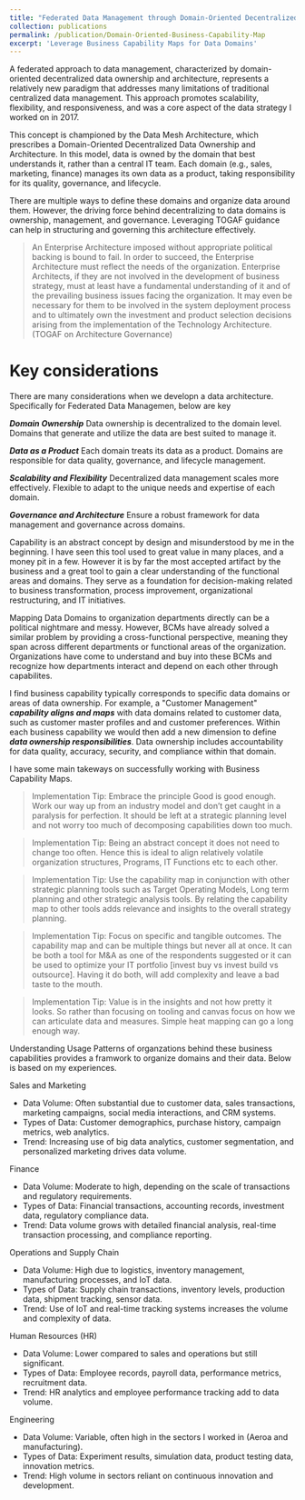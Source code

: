 ```yaml
---
title: "Federated Data Management through Domain-Oriented Decentralized Data Ownership"
collection: publications
permalink: /publication/Domain-Oriented-Business-Capability-Map
excerpt: 'Leverage Business Capability Maps for Data Domains'
---
```


A federated approach to data management, characterized by domain-oriented decentralized data ownership and architecture, represents a relatively new paradigm that addresses many limitations of traditional centralized data management. This approach promotes scalability, flexibility, and responsiveness, and was a core aspect of the data strategy I worked on in 2017.

This concept is championed by the Data Mesh Architecture, which prescribes a Domain-Oriented Decentralized Data Ownership and Architecture. In this model, data is owned by the domain that best understands it, rather than a central IT team. Each domain (e.g., sales, marketing, finance) manages its own data as a product, taking responsibility for its quality, governance, and lifecycle.

There are multiple ways to define these domains and organize data around them. However, the driving force behind decentralizing to data domains is ownership, management, and governance. Leveraging TOGAF guidance can help in structuring and governing this architecture effectively. 
> An Enterprise Architecture imposed without appropriate political backing is bound to fail. In order to succeed, the Enterprise Architecture must reflect the needs of the organization. Enterprise Architects, if they are not involved in the development of business strategy, must at least have a fundamental understanding of it and of the prevailing business issues facing the organization. It may even be necessary for them to be involved in the system deployment process and to ultimately own the investment and product selection decisions arising from the implementation of the Technology Architecture. (TOGAF on Architecture Governance)

# Key considerations

There are many considerations when we developn a data architecture. Specifically for Federated Data Managemen, below are key

***Domain Ownership*** Data ownership is decentralized to the domain level. Domains that generate and utilize the data are best suited to manage it.

***Data as a Product*** Each domain treats its data as a product. Domains are responsible for data quality, governance, and lifecycle management.

***Scalability and Flexibility*** Decentralized data management scales more effectively. Flexible to adapt to the unique needs and expertise of each domain.

***Governance and Architecture***  Ensure a robust framework for data management and governance across domains.

Capability is an abstract concept by design and misunderstood by me in the beginning. I have seen this tool used to great value in many places, and a money pit in a few. However it is by far the most accepted artifact by the business and a great tool to gain a clear understanding of the functional areas and domains. They serve as a foundation for decision-making related to business transformation, process improvement, organizational restructuring, and IT initiatives.

Mapping Data Domains to organization departments directly can be a political nightmare and messy. However, BCMs have already solved a similar problem by providing a cross-functional perspective, meaning they span across different departments or functional areas of the organization. Organizations have come to understand and buy into these BCMs and recognize how departments interact and depend on each other through capabilites.

I find business capability typically corresponds to specific data domains or areas of data ownership. For example, a "Customer Management" ***capability aligns and maps*** with data domains related to customer data, such as customer master profiles and and customer preferences. Within each business capability we would then add a new dimension to define ***data ownership responsibilities***. Data ownership includes accountability for data quality, accuracy, security, and compliance within that domain.

I have some main takeways on successfully working with Business Capability Maps.

>Implementation Tip: Embrace the principle Good is good enough. Work our way up from an industry model and don’t get caught in a paralysis for perfection. It should be left at a strategic planning level and not worry too much of decomposing capabilities down too much.

>Implementation Tip: Being an abstract concept it does not need to change too often. Hence this is ideal to align relatively volatile organization structures, Programs, IT Functions etc to each other.

>Implementation Tip: Use the capability map in conjunction with other strategic planning tools such as Target Operating Models, Long term planning and other strategic analysis tools. By relating the capability map to other tools adds relevance and insights to the overall strategy planning.

>Implementation Tip: Focus on specific and tangible outcomes. The capability map and can be multiple things but never all at once. It can be both a tool for M&A as one of the respondents suggested or it can be used to optimize your IT portfolio [invest buy vs invest build vs outsource]. Having it do both, will add complexity and leave a bad taste to the mouth.

>Implementation Tip: Value is in the insights and not how pretty it looks. So rather than focusing on tooling and canvas focus on how we can articulate data and measures. Simple heat mapping can go a long enough way.

Understanding Usage Patterns of organzations behind these business capabilities provides a framwork to organize domains and their data. Below is based on my experiences. 

Sales and Marketing
* Data Volume: Often substantial due to customer data, sales transactions, marketing campaigns, social media interactions, and CRM systems.
* Types of Data: Customer demographics, purchase history, campaign metrics, web analytics.
* Trend: Increasing use of big data analytics, customer segmentation, and personalized marketing drives data volume.

Finance
* Data Volume: Moderate to high, depending on the scale of transactions and regulatory requirements.
* Types of Data: Financial transactions, accounting records, investment data, regulatory compliance data.
* Trend: Data volume grows with detailed financial analysis, real-time transaction processing, and compliance reporting.

Operations and Supply Chain
* Data Volume: High due to logistics, inventory management, manufacturing processes, and IoT data.
* Types of Data: Supply chain transactions, inventory levels, production data, shipment tracking, sensor data.
* Trend: Use of IoT and real-time tracking systems increases the volume and complexity of data.

Human Resources (HR)
* Data Volume: Lower compared to sales and operations but still significant.
* Types of Data: Employee records, payroll data, performance metrics, recruitment data.
* Trend: HR analytics and employee performance tracking add to data volume.

Engineering
* Data Volume: Variable, often high in the sectors I worked in (Aeroa and manufacturing).
* Types of Data: Experiment results, simulation data, product testing data, innovation metrics.
* Trend: High volume in sectors reliant on continuous innovation and development.

